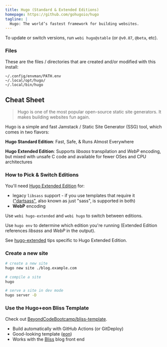 ```yaml
---
title: Hugo (Standard & Extended Editions)
homepage: https://github.com/gohugoio/hugo
tagline: |
  Hugo: The world’s fastest framework for building websites.
---
```


To update or switch versions, run `webi hugo@stable` (or `@v0.87`, `@beta`,
etc).

### Files

These are the files / directories that are created and/or modified with this
install:

```text
~/.config/envman/PATH.env
~/.local/opt/hugo/
~/.local/bin/hugo
```

## Cheat Sheet

> Hugo is one of the most popular open-source static site generators. It makes
> building websites fun again.

Hugo is a simple and fast Jamstack / Static Site Generator (SSG) tool, which
comes in two flavors:

**Hugo Standard Edition**: Fast, Safe, & Runs Almost Everywhere

**Hugo Extended Edition**: Supports _libsass_ transpilation and _WebP_ encoding,
but mixed with unsafe C code and available for fewer OSes and CPU architectures

### How to Pick & Switch Editions

You'll need [Hugo Extended Edition](../hugo-extended/) for:

- legacy `libsass` support - if you use templates that require it \
  (["dartsass"](../sass/), also known as just "sass", is supported in both)
- **WebP** encoding

Use `webi hugo-extended` and `webi hugo` to switch between editions.

Use `hugo env` to determine which edition you're running (Extended Edition
references _libsass_ and _WebP_ in the output).

See [hugo-extended](../hugo-extended/) tips specific to Hugo Extended Edition.

### Create a new site

```sh
# create a new site
hugo new site ./blog.example.com
```

```sh
# compile a site
hugo
```

```sh
# serve a site in dev mode
hugo server -D
```

### Use the Hugo+eon Bliss Template

Check out
[BeyondCodeBootcamp/bliss-template](https://github.com/BeyondCodeBootcamp/bliss-template).

- Build automatically with GitHub Actions (or GitDeploy)
- Good-looking template ([eon](https://github.com/ryanburnette/eon))
- Works with the [Bliss](https://bliss.js.org) blog front end

